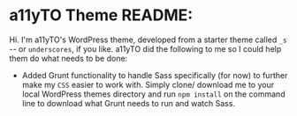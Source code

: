 # a11yTO Theme README:

Hi. I'm a11yTO's WordPress theme, developed from a starter theme called `_s` -- or `underscores`, if you like. a11yTO did the following to me so I could help them do what needs to be done:

- Added Grunt functionality to handle Sass specifically (for now) to further make my `CSS` easier to work with. Simply clone/ download me to your local WordPress themes directory and run `npm install` on the command line to download what Grunt needs to run and watch Sass.